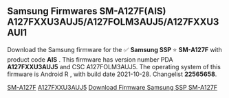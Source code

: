 <h2>Samsung Firmwares SM-A127F(AIS) A127FXXU3AUJ5/A127FOLM3AUJ5/A127FXXU3AUI1</h2>
Download the Samsung firmware for the ✅ <strong>Samsung SSP </strong> ⭐ <strong>SM-A127F</strong> with product code <strong>AIS</strong> . This firmware has version number PDA <strong>A127FXXU3AUJ5</strong> and CSC A127FOLM3AUJ5. The operating system of this firmware is Android R , with build date 2021-10-28. Changelist <strong>22565658</strong>.


[SM-A127F](https://samfirm.shop/samsung/model/SM-A127F)
[A127FXXU3AUJ5](https://samfirm.shop/samsung/pda/A127FXXU3AUJ5)
[Download Firmware Samsung SSP SM-A127F](https://samfirm.shop/samsung/firmware/469734)
